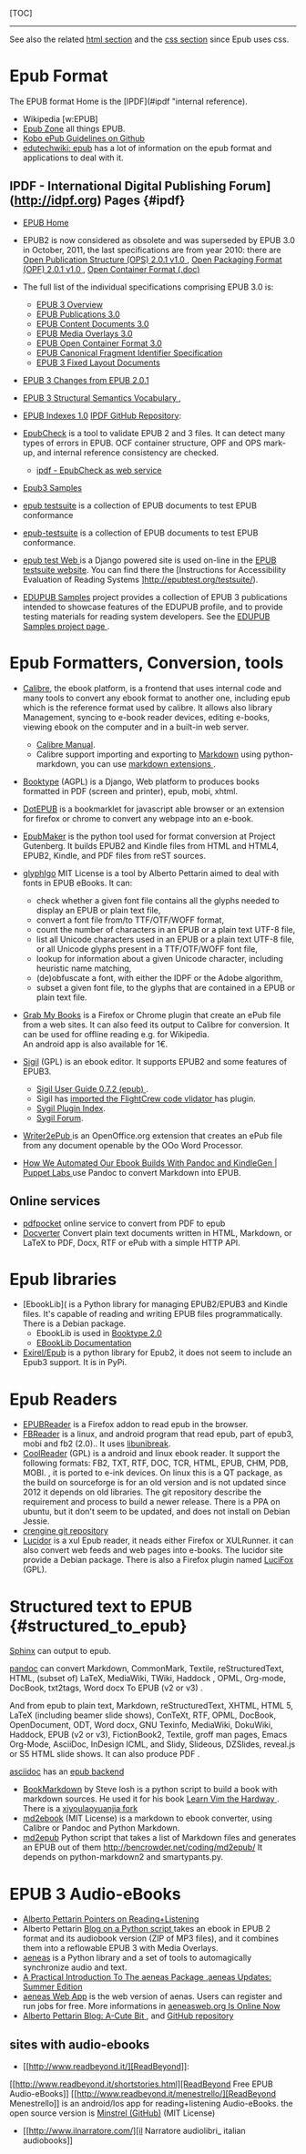 <!--
.. description:
.. date: 2016-12-15
.. slug: epub
.. tags:
.. link:
.. title: Epub
-->

[TOC]

---

See also the related [html section](/node/html  "internal reference")
and the [css section](/node/html#css  "internal reference")
since Epub uses css.

# Epub Format
The EPUB format Home is the [IPDF](#ipdf "internal reference).

-   Wikipedia [w:EPUB]
-   [Epub Zone](http://epubzone.org/)
    all things EPUB.
-   [Kobo ePub Guidelines on Github
    ](https://github.com/kobolabs/epub-spec/)
-   [edutechwiki: epub](http://edutechwiki.unige.ch/en/EPub) has a lot
    of information on the epub format and applications to deal with
    it.

## IPDF - International Digital Publishing Forum](http://idpf.org) Pages {#ipdf}
-   [EPUB Home](http://www.idpf.org/epub/)
-   EPUB2 is now considered as obsolete and was superseded by  EPUB
    3.0 in October, 2011, the last specifications are
    from year 2010: there are
    [Open Publication Structure (OPS) 2.0.1 v1.0
    ](http://www.idpf.org/epub/20/spec/OPS_2.0_latest.htm),
    [Open Packaging Format (OPF) 2.0.1 v1.0
    ](http://www.idpf.org/epub/20/spec/OPF_2.0.1_draft.htm),
    [Open Container Format (.doc)
    ](http://www.idpf.org/doc_library/epub/OCF_2.0.1_draft.doc)
-  The full list of the individual specifications comprising EPUB 3.0 is:
    -   [EPUB 3 Overview
        ](http://www.idpf.org/epub/30/spec/epub30-overview.html)
    -   [EPUB Publications 3.0
        ](http://www.idpf.org/epub/30/spec/epub30-publications.html)
    -   [EPUB Content Documents 3.0
        ](http://www.idpf.org/epub/30/spec/epub30-contentdocs.html)
    -   [EPUB Media Overlays 3.0
        ](http://www.idpf.org/epub/30/spec/epub30-mediaoverlays.html)
    -   [EPUB Open Container Format 3.0
        ](http://www.idpf.org/epub/30/spec/epub30-ocf.html)
    -   [EPUB Canonical Fragment Identifier Specification
        ](http://www.idpf.org/epub/linking/cfi/epub-cfi.html)
    -   [EPUB 3 Fixed Layout Documents](http://www.idpf.org/epub/fxl/)

-   [EPUB 3 Changes from EPUB 2.0.1
    ](http://www.idpf.org/epub/30/spec/epub30-changes.html)
-   [EPUB 3 Structural Semantics Vocabulary
    ](http://www.idpf.org/epub/vocab/structure/),
-   [EPUB Indexes 1.0](http://www.idpf.org/epub/idx/)
    [IPDF GitHub Repository](https://github.com/IDPF):
-   [EpubCheck](https://github.com/IDPF/epubcheck)
    is a tool to validate EPUB  2 and 3 files. It can detect many
    types of errors in EPUB. OCF container structure, OPF and OPS
    mark-up, and internal reference consistency are checked.
    -   [ipdf - EpubCheck as web service](http://validator.idpf.org/)
-   [Epub3 Samples](https://github.com/IDPF/epub3-samples)
-   [epub testsuite](https://github.com/IDPF/epub-testsuite)
    is a collection of EPUB documents to test EPUB  conformance
-   [epub-testsuite](https://github.com/IDPF/epub-testsuite)
    is a collection of EPUB documents to test EPUB  conformance.
-   [epub test Web
    ](https://github.com/IDPF/epubtestweb) is a Django powered site
    is used on-line in the
    [EPUB testsuite website](http://epubtest.org). You can find there
    the [Instructions for Accessibility Evaluation of Reading Systems
    ]http://epubtest.org/testsuite/).
-   [EDUPUB Samples](https://github.com/IDPF/edupub)
    project provides a collection of EPUB 3 publications
    intended to showcase features of the EDUPUB profile, and to
    provide testing materials for reading system developers.
    See the [EDUPUB Samples project page
    ](https://github.com/IDPF/edupub).

# Epub Formatters, Conversion, tools
-   <a name="calibre"></a>[Calibre](http://calibre-ebook.com/),
    the ebook platform, is a frontend that uses internal code and many
    tools to convert any ebook format to another one, including epub
    which is the reference format used by calibre. It allows also
    library Management, syncing to e-book reader devices, editing
    e-books, viewing ebook on the computer and in a built-in web
    server.
    -   [Calibre Manual](http://manual.calibre-ebook.com/).
    -   Calibre support importing and exporting to
        [Markdown](/node/markdown "internal reference")
        using python-markdown, you can use
        [markdown extensions
        ](http://pythonhosted.org/Markdown/extensions/index.html).
-   [Booktype](https://github.com/sourcefabric/Booktype/) (AGPL)
    <a name="booktype"></a>
    is a Django, Web platform to produces books formatted in PDF
    (screen and printer), epub, mobi, xhtml.
-   [DotEPUB](https://dotepub.com)
    is a bookmarklet for javascript able browser or an extension for
    firefox or chrome to convert any webpage into an e-book.
-   [EpubMaker](https://pypi.python.org/pypi/epubmaker/)
    is the python tool used for format conversion at Project
    Gutenberg. It builds EPUB2 and Kindle files from HTML and HTML4,
    EPUB2, Kindle, and PDF files from reST sources.
-   [glyphIgo](https://github.com/pettarin/glyphIgo)  MIT License
    is a tool by Alberto Pettarin aimed to deal with fonts
    in EPUB eBooks.
    It can:
    -   check whether a given font file contains all the glyphs
        needed to display an EPUB or plain text file,
    -   convert a font file from/to TTF/OTF/WOFF format,
    -   count the number of characters in an EPUB or a plain text
        UTF-8 file,
    -   list all Unicode characters used in an EPUB or a plain text
        UTF-8 file, or all Unicode glyphs present in a TTF/OTF/WOFF
        font file,
    -   lookup for information about a given Unicode character,
        including heuristic name matching,
    -   (de)obfuscate a font, with either the IDPF or the Adobe
        algorithm,
    -   subset a given font file, to the glyphs that are contained in
        a EPUB or plain text file.
-   [Grab My Books](http://www.grabmybooks.com/)
    is a Firefox or Chrome plugin that create an ePub file from a web
    sites. It can also feed its output to Calibre for conversion.
    It can be used for offline reading e.g. for Wikipedia.<br/>
    An android app is also available for 1€.
-   [Sigil](https://github.com/Sigil-Ebook/Sigil) (GPL)
    is an ebook editor. It supports EPUB2 and some features of EPUB3.
    -   [Sigil User Guide 0.7.2 (epub)
        ](https://github.com/Sigil-Ebook/Sigil/blob/master/docs/Sigil_User_Guide_0_7_2.epub?raw=true).
    -   Sigil has [imported the FlightCrew code vlidator
        ](https://github.com/Sigil-Ebook/flightcrew) has plugin.
    -   [Sygil Plugin Index](http://www.mobileread.com/forums/showthread.php?t=247431).
    -   [Sygil Forum](https://www.mobileread.com/forums/forumdisplay.php?f=203).
-   [Writer2ePub ](http://extensions.services.openoffice.org/en/project/Writer2ePub)
    is an OpenOffice.org extension that creates an ePub file from any
    document openable by the OOo Word Processor.

-   [How We Automated Our Ebook Builds With Pandoc and KindleGen |
    Puppet Labs
    ](https://puppetlabs.com/blog/automated-ebook-generation-convert-markdown-epub-mobi-pandoc-kindlegen)
    use Pandoc to convert Markdown into EPUB.

## Online services
-   [pdfpocket](http://www.pdfpocket.com/)
    online service to convert from PDF to epub
- [Docverter](https://www.docverter.com/)
  Convert plain text documents written in HTML, Markdown, or LaTeX to
  PDF, Docx, RTF or ePub with a simple HTTP API.

# Epub libraries
-   [EbookLib]( is a Python library for managing EPUB2/EPUB3 and Kindle
    files. It's capable of reading and writing EPUB files
    programmatically.
    There is a Debian package.
    -   EbookLib is used in [Booktype 2.0
        ](#booktype "internal reference")
    -   [EBookLib Documentation
        ](http://ebooklib.readthedocs.org/en/latest/)
-   [Exirel/Epub](https://bitbucket.org/exirel/epub)
    is a python library for Epub2, it does not seem to include an
    Epub3 support. It is in PyPi.

# Epub Readers
-   [EPUBReader](http://www.epubread.com/en/) is a Firefox addon to
    read epub in the browser.
-   [FBReader](https://fbreader.org/)
    is a linux, and android program that
    read epub, part of epub3, mobi and fb2 (2.0).. It uses
    [libunibreak](http://vimgadgets.sourceforge.net/libunibreak//).
-   [CoolReader](http://sourceforge.net/projects/crengine/) (GPL)
    is a android and linux ebook reader. It support the following
    formats: FB2, TXT, RTF, DOC, TCR, HTML, EPUB, CHM, PDB, MOBI. , it
    is ported to e-ink devices.  On linux this is a QT package, as the
    build on sourceforge is for an old version and is not updated
    since 2012 it depends on old libraries. The git repository
    describe the requirement and process to build a newer release.
    There is a PPA on ubuntu, but it don't seem to be updated, and
    does not install on Debian Jessie.
-   [crengine git repository
    ](http://sourceforge.net/p/crengine/crengine/ci/master/tree/)
-   [Lucidor](http://lucidor.org/lucidor/)
    is a xul Epub reader, it neads either Firefox or XULRunner.
    it can also convert web feeds and web pages into e-books.
    The lucidor site provide a Debian package.
    There is also a Firefox plugin named [LuciFox
    ](http://lucidor.org/lucifox/) (GPL).

# Structured text to EPUB {#structured_to_epub}
[Sphinx](/node/rest#sphinx "internal reference") can output to epub.

[pandoc](/node/markdown#pandoc "internal reference") can convert
Markdown, CommonMark, Textile, reStructuredText, HTML, (subset of)
LaTeX, MediaWiki, TWiki, Haddock , OPML, Org-mode, DocBook, txt2tags,
Word docx To EPUB (v2 or v3) .

And from epub to plain text, Markdown, reStructuredText, XHTML, HTML
5, LaTeX (including beamer slide shows), ConTeXt, RTF, OPML, DocBook,
OpenDocument, ODT, Word docx, GNU Texinfo, MediaWiki, DokuWiki,
Haddock, EPUB (v2 or v3), FictionBook2, Textile, groff man pages,
Emacs Org-Mode, AsciiDoc, InDesign ICML, and Slidy, Slideous,
DZSlides, reveal.js or S5 HTML slide shows. It can also produce PDF .

[asciidoc](/node/asciidoc "internal reference") has an
[epub backend
](http://www.methods.co.nz/asciidoc/publishing-ebooks-with-asciidoc.html)

-   [BookMarkdown](https://github.com/sjl/bookmarkdown) by Steve losh
    is a python script to build a book with markdown sources.
    He used it for his book [Learn Vim the Hardway
    ](https://github.com/sjl/learnvimscriptthehardway).
    There is a [xiyoulaoyuanjia fork
    ](https://github.com/xiyoulaoyuanjia/bookmarkdown)
-   [md2ebook](https://github.com/brunobord/md2ebook/) (MIT License)
    is a markdown to ebook converter, using Calibre or Pandoc and
    Python Markdown.
-   [md2epub](https://github.com/bencrowder/md2epub)
    Python script that takes a list of Markdown files and generates an
    EPUB out of them http://bencrowder.net/coding/md2epub/
    It depends on python-markdown2 and smartypants.py.

# EPUB 3 Audio-eBooks
-   [Alberto Pettarin Pointers on Reading+Listening
    ](http://www.albertopettarin.it/blog/2015/07/25/pointers-on-reading-plus-listening.html)
-   Alberto Pettarin
    [Blog on a Python script ](http://www.albertopettarin.it/blog/2015/09/28/i-have-a-python-script.html)
    takes an ebook in EPUB 2 format and its audiobook version (ZIP of
    MP3 files), and it combines them into a reflowable EPUB 3 with
    Media Overlays.
-   [aeneas](http://www.readbeyond.it/aeneas/)
    is a Python library and a set of tools to automagically
    synchronize audio and text.
-   [A Practical Introduction To The aeneas Package
    ](http://www.albertopettarin.it/blog/2015/05/21/a-practical-introduction-to-the-aeneas-package.html)
    ,[aeneas Updates: Summer Edition
    ](http://www.albertopettarin.it/blog/2015/08/26/aeneas-updates-summer-edition.html)
-   [aeneas Web App](http://aeneasweb.org/login)
    is the web version of aenas. Users can register and run jobs for
    free. More informations in
    [aeneasweb.org Is Online Now](http://www.albertopettarin.it/blog/2015/11/09/aeneasweb-org-is-online-now.html)
-   [Alberto Pettarin Blog: A-Cute Bit
    ](http://www.albertopettarin.it/blog/),
    and [GitHub repository](https://github.com/pettarin/)


## sites with audio-ebooks

- [[http://www.readbeyond.it/][ReadBeyond]]:

[[http://www.readbeyond.it/shortstories.html][ReadBeyond  Free EPUB Audio-eBooks]]
[[http://www.readbeyond.it/menestrello/][ReadBeyond Menestrello]] is
an android/Ios app for reading+listening Audio-eBooks.
the open source version is
[Minstrel (GitHub)](https://github.com/readbeyond/minstrel) (MIT
License)

-   [[http://www.ilnarratore.com/][il Narratore audiolibri_ italian audiobooks]]
